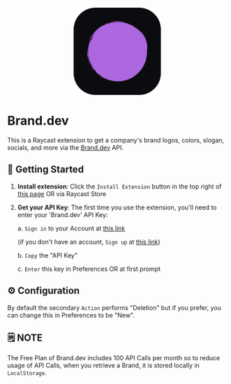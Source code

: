 <p align="center">
    <img src="./assets/brand-dev-purple.png" width="200" height="200" />
</p>

# Brand.dev

This is a Raycast extension to get a company's brand logos, colors, slogan, socials, and more via the [Brand.dev](https://brand.dev/) API.

## 🚀 Getting Started

1. **Install extension**: Click the `Install Extension` button in the top right of [this page](https://www.raycast.com/xmok/brand-dev) OR via Raycast Store

2. **Get your API Key**: The first time you use the extension, you'll need to enter your 'Brand.dev' API Key:

    a. `Sign in` to your Account at [this link](https://developer.brand.dev/login)

    (if you don't have an account, `Sign up` at [this link](https://developer.brand.dev/))

    b. `Copy` the "API Key"
  
    c. `Enter` this key in Preferences OR at first prompt

## ⚙️ Configuration

By default the secondary `Action` performs "Deletion" but if you prefer, you can change this in Preferences to be "New".

## 🗒️ NOTE

The Free Plan of Brand.dev includes 100 API Calls per month so to reduce usage of API Calls, when you retrieve a Brand, it is stored locally in `LocalStorage`.